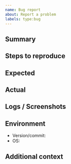 ```yaml
---
name: Bug report
about: Report a problem
labels: type:bug
---
```


## Summary

## Steps to reproduce

## Expected

## Actual

## Logs / Screenshots

## Environment
- Version/commit:
- OS:

## Additional context
